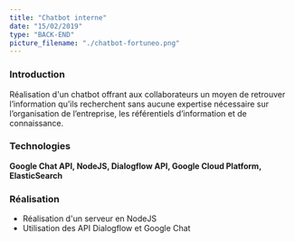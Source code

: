 ```yaml
---
title: "Chatbot interne"
date: "15/02/2019"
type: "BACK-END"
picture_filename: "./chatbot-fortuneo.png"
---
```


### Introduction

Réalisation d'un chatbot offrant aux collaborateurs un moyen de retrouver l’information qu’ils recherchent sans aucune expertise nécessaire sur l’organisation de l’entreprise, les référentiels d’information et de connaissance.

### Technologies

**Google Chat API, NodeJS, Dialogflow API, Google Cloud Platform, ElasticSearch**

### Réalisation

- Réalisation d'un serveur en NodeJS
- Utilisation des API Dialogflow et Google Chat
